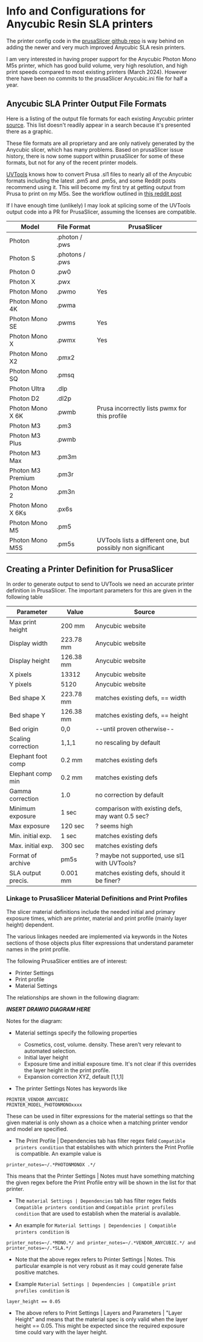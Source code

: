 # Info and Configurations for Anycubic Resin SLA printers

The printer config code in the [prusaSlicer github repo](https://github.com/prusa3d/PrusaSlicer/blob/master/resources/profiles/Anycubic.ini)
is way behind on adding the newer and very much improved Anycubic SLA resin printers.

I am very interested in having proper support for the Anycubic Photon Mono M5s printer, which has good build volume, very high
resolution, and high print speeds compared to most existing printers (March 2024).  However there have been no commits to the
prusaSlicer Anycubic.ini file for half a year.

## Anycubic SLA Printer Output File Formats

Here is a listing of the output file formats for each existing Anycubic printer [source](https://github.com/prusa3d/PrusaSlicer/blob/master/resources/profiles/Anycubic.ini).  This list doesn't readily appear in a search because it's presented there as a graphic.

These file formats are all proprietary and are only natively generated by the Anycubic slicer,
which has many problems.  Based on prusaSlicer issue history, there is now some support within
prusaSlicer for some of these formats, but not for any of the recent printer models.

[UVTools](https://github.com/sn4k3/UVtools) knows how to convert Prusa .sl1 files to nearly all
of the Anycubic formats including the latest .pm5 and .pm5s, and some Reddit posts recommend
using it.  This will become my first try at getting output from Prusa to print on my M5s.  See
the workflow outlined in [this reddit post](https://www.reddit.com/r/AnyCubicPhotonMonoX/comments/uvyi3q/anyone_use_prusaslicer_for_anycubic_photon/)

If I have enough time (unlikely) I may look at splicing some of the UVTools output code into a PR
for PrusaSlicer, assuming the licenses are compatible.


|  Model                 | File Format      | PrusaSlicer
| -------                | ------------     | ------
| Photon                 | .photon / .pws   |
| Photon S               | .photons / .pws  |
| Photon 0               | .pw0             |
| Photon X               | .pwx             |
| Photon Mono            | .pwmo            | Yes
| Photon Mono 4K         | .pwma            |
| Photon Mono SE         | .pwms            | Yes
| Photon Mono X          | .pwmx            | Yes
| Photon Mono X2         | .pmx2            |
| Photon Mono SQ         | .pmsq            |
| Photon Ultra           | .dlp             |
| Photon D2              | .dl2p            |
| Photon Mono X 6K       | .pwmb            | Prusa incorrectly lists pwmx for this profile
| Photon M3              | .pm3             |
| Photon M3 Plus         | .pwmb            |
| Photon M3 Max          | .pm3m            |
| Photon M3 Premium      | .pm3r            |
| Photon Mono 2          | .pm3n            |
| Photon Mono X 6Ks      | .px6s            |
| Photon Mono M5         | .pm5             |
| Photon Mono M5S        | .pm5s            | UVTools lists a different one, but possibly non significant

## Creating a Printer Definition for PrusaSlicer

In order to generate output to send to UVTools we need an accurate printer
definition in PrusaSlicer.  The important parameters for this are given
in the following table

| Parameter          | Value        | Source
| ------             | ------       | ------
| Max print height   | 200 mm       | Anycubic website
| Display width      | 223.78 mm    | Anycubic website
| Display height     | 126.38 mm    | Anycubic website
| X pixels           | 13312        | Anycubic website
| Y pixels           | 5120         | Anycubic website
| Bed shape X        | 223.78 mm    | matches existing defs, == width
| Bed shape Y        | 126.38 mm    | matches existing defs, == height
| Bed origin         | 0,0          | --until proven otherwise--
| Scaling correction | 1,1,1        | no rescaling by default
| Elephant foot comp | 0.2 mm       | matches existing defs
| Elephant comp min  | 0.2 mm       | matches existing defs
| Gamma correction   | 1.0          | no correction by default
| Minimum exposure   | 1 sec        | comparison with existing defs, may want 0.5 sec?
| Max exposure       | 120 sec      | ? seems high
| Min. initial exp.  | 1 sec        | matches existing defs
| Max. initial exp.  | 300 sec      | matches existing defs
| Format of archive  | pm5s         | ? maybe not supported, use sl1 with UVTools?
| SLA output precis. | 0.001 mm     | matches existing defs, should it be finer?

### Linkage to PrusaSlicer Material Definitions and Print Profiles

The slicer material definitions include the needed initial and primary exposure times,
which are printer, material and print profile (mainly layer height) dependent.

The various linkages needed are implemented via keywords in the Notes sections of
those objects plus filter expressions that understand parameter names in the print profile.

The following PrusaSlicer entities are of interest:

* Printer Settings
* Print profile
* Material Settings

The relationships are shown in the following diagram:

***INSERT DRAWIO DIAGRAM HERE***

Notes for the diagram:

* Material settings specify the following properties
  * Cosmetics, cost, volume. density.  These aren't very relevant to automated selection.
  * Initial layer height
  * Exposure time and initial exposure time.  It's not clear if this overrides
  the layer height in the print profile.
  * Expansion correction XYZ, default [1,1,1]

* The printer Settings Notes has keywords like
```
PRINTER_VENDOR_ANYCUBIC
PRINTER_MODEL_PHOTONMONOxxxx
```
These can be used in filter expressions for the material settings so that
the given material is only shown as a choice when a matching printer
vendor and model are specified.

* The Print Profile | Dependencies tab has filter regex field
`Compatible printers condition` that establishes with which printers the
Print Profile is compatible.  An example value is
```
printer_notes=~/.*PHOTONMONOX .*/
```
This means that the Printer Settings | Notes must have something
matching the given regex before the Print Profile entry will be
shown in the list for that printer.

* The `material Settings | Dependencies` tab has filter regex fields 
`Compatible printers condition` and `Compatible print profiles condition`
that are used to establish when the material is available.

* An example for  `Material Settings | Dependencies | Compatible printers condition` is
```
printer_notes=~/.*MONO.*/ and printer_notes=~/.*VENDOR_ANYCUBIC.*/ and printer_notes=~/.*SLA.*/
```
* Note that the above regex refers to Printer Settings | Notes.  This particular example is not very robust as it may could generate false positive matches.

* Example `Material Settings | Dependencies | Compatible print profiles condition` is
```
layer_height == 0.05
```
* The above refers to Print Settings | Layers and Parameters | "Layer Height" and means that the material spec is only valid when the layer
height == 0.05.  This might be expected since the required exposure time
could vary with the layer height.